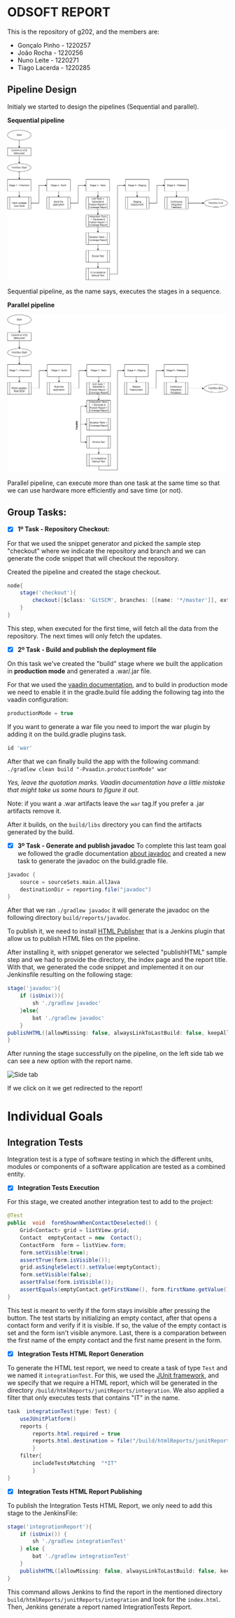 # ODSOFT REPORT

This is the repository of g202, and the members are:

 - Gonçalo Pinho - 1220257
 - João Rocha - 1220256
 - Nuno Leite - 1220271
 - Tiago Lacerda - 1220285

  ## Pipeline Design

Initialy we started to design the pipelines (Sequential and parallel).

  

**Sequential pipeline**

![Alt text](pipeline-diagrams/sequential_pipeline.png?raw=true  "Sequencial pipeline diagram")

  

Sequential pipeline, as the name says, executes the stages in a sequence.

  

**Parallel pipeline**

![Alt text](pipeline-diagrams/parallel_pipeline.png?raw=true  "Sequencial pipeline diagram")

  

Parallel pipeline, can execute more than one task at the same time so that we can use hardware more efficiently and save time (or not).

  

## Group Tasks:

 - [x] **1º Task - Repository Checkout:**

For that we used the snippet generator and picked the sample step "checkout" where we indicate the repository and branch and we can generate the code snippet that will checkout the repository.

  

Created the pipeline and created the stage checkout.

  

```groovy
node{
	stage('checkout'){
		checkout([$class: 'GitSCM', branches: [[name: '*/master']], extensions: [], userRemoteConfigs: [[url: 'git@bitbucket.org:mei-isep/odsoft-22-23-ncf-g202.git']]])
	}
}

```

  

This step, when executed for the first time, will fetch all the data from the repository. The next times will only fetch the updates.

 - [x] **2º Task - Build and publish the deployment file**

On this task we've created the "build" stage where we built the application in **production mode** and generated a .war/.jar file.

For that we used the [vaadin documentation](https://vaadin.com/docs/latest/overview), and to build in production mode we need to enable it in the gradle.build file adding the following tag into the vaadin configuration:
```groovy
productionMode = true
```
If you want to generate a war file you need to import the war plugin by adding it on the build.gradle plugins task.
```groovy
id 'war'
```
After that we can finally build the app with the following command:
`./gradlew clean build "-Pvaadin.productionMode" war`

*Yes, leave the quotation marks. Vaadin documentation have a little mistake that might take us some hours to figure it out.*

Note: if you want a .war artifacts leave the  ```war``` tag.If you prefer a .jar artifacts remove it.

After it builds, on the ``` build/libs ``` directory you can find the artifacts generated by the build.

 - [x] **3º Task - Generate and publish javadoc**
To complete this last team goal we followed the gradle documentation [about javadoc](https://docs.gradle.org/current/dsl/org.gradle.api.tasks.javadoc.Javadoc.html) and created a new task to generate the javadoc on the build.gradle file.

```groovy
javadoc {
	source = sourceSets.main.allJava
	destinationDir = reporting.file("javadoc")
}
```

After that we ran ```./gradlew javadoc``` it will generate the javadoc on the following directory ```build/reports/javadoc```.

To publish it, we need to install [HTML Publisher](https://plugins.jenkins.io/htmlpublisher/) that is a Jenkins plugin that allow us to publish HTML files on the pipeline.

After installing it, with snippet generator we selected "publishHTML" sample step and we had to provide the directory, the index page and the report title. With that, we generated the code snippet and implemented it on our Jenkinsfile resulting on the following stage:
```groovy
stage('javadoc'){
	if (isUnix()){
		sh './gradlew javadoc'
	}else{
		bat './gradlew javadoc'
	}
publishHTML([allowMissing: false, alwaysLinkToLastBuild: false, keepAll: false, reportDir: 'build/reports/javadoc/', reportFiles: 'index.html', reportName: 'Javadoc', reportTitles: '', useWrapperFileDirectly: true])
}
``` 

After running the stage successfully on the pipeline, on the left side tab we can see a new option with the report name.

![Side tab](https://i.imgur.com/NPkp29U.png)

If we click on it we get redirected to the report! 

# Individual Goals

## Integration Tests

Integration test is a type of software testing in which the different units, modules or components of a software application are tested as a combined entity.

 - [x] **Integration Tests Execution**

For this stage, we created another integration test to add to the project:

``` java
@Test
public  void  formShownWhenContactDeselected() {
	Grid<Contact> grid = listView.grid;
	Contact  emptyContact = new  Contact();
	ContactForm  form = listView.form;
	form.setVisible(true);
	assertTrue(form.isVisible());
	grid.asSingleSelect().setValue(emptyContact);
	form.setVisible(false);
	assertFalse(form.isVisible());
	assertEquals(emptyContact.getFirstName(), form.firstName.getValue());
}
```
This test is meant to verify if the form stays invisible after pressing the button. The test starts by initializing an empty contact, after that opens a contact form and verify if it is visible. If so, the value of the empty contact is set and the form isn't visible anymore. Last, there is a comparation between the first name of the empty contact and the first name present in the form.

 - [x] **Integration Tests HTML Report Generation**

To generate the HTML test report, we need to create a task of type ``Test`` and we named it ``integrationTest``. For this, we used the [JUnit framework](https://junit.org/junit5/), and we specify that we require a HTML report, which will be generated in the directory ``/build/htmlReports/junitReports/integration``. We also applied a filter that only executes tests that contains "IT" in the name.

```` java
task  integrationTest(type: Test) {
	useJUnitPlatform()
	reports {
		reports.html.required = true
		reports.html.destination = file("/build/htmlReports/junitReports/integration")
		}
	filter{
		includeTestsMatching  "*IT"
		}
}
````

- [x] **Integration Tests HTML Report Publishing**

To publish the Integration Tests HTML Report, we only need to add this stage to the JenkinsFile:
```` groovy
stage('integrationReport'){
	if (isUnix()) {
		sh './gradlew integrationTest'
	} else {
		bat './gradlew integrationTest'
	}
	publishHTML([allowMissing: false, alwaysLinkToLastBuild: false, keepAll: false, reportDir: 'build/htmlReports/junitReports/integration', reportFiles: 'index.html', reportName: 'IntegrationTests Report', reportTitles: '', useWrapperFileDirectly: true])
}
````
This command allows Jenkins to find the report in the mentioned directory ``build/htmlReports/junitReports/integration`` and look for the ``index.html``. Then, Jenkins generate a report named IntegrationTests Report.